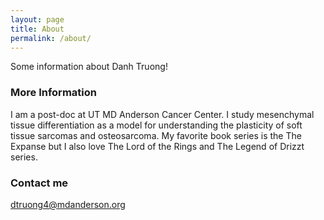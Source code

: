 ```yaml
---
layout: page
title: About
permalink: /about/
---
```


Some information about Danh Truong!

### More Information

I am a post-doc at UT MD Anderson Cancer Center. I study mesenchymal tissue differentiation as a model for understanding the plasticity of soft tissue sarcomas and osteosarcoma. My favorite book series is the The Expanse but I also love The Lord of the Rings and The Legend of Drizzt series. 

### Contact me

[dtruong4@mdanderson.org](mailto:dtruong4@mdanderson.org)
